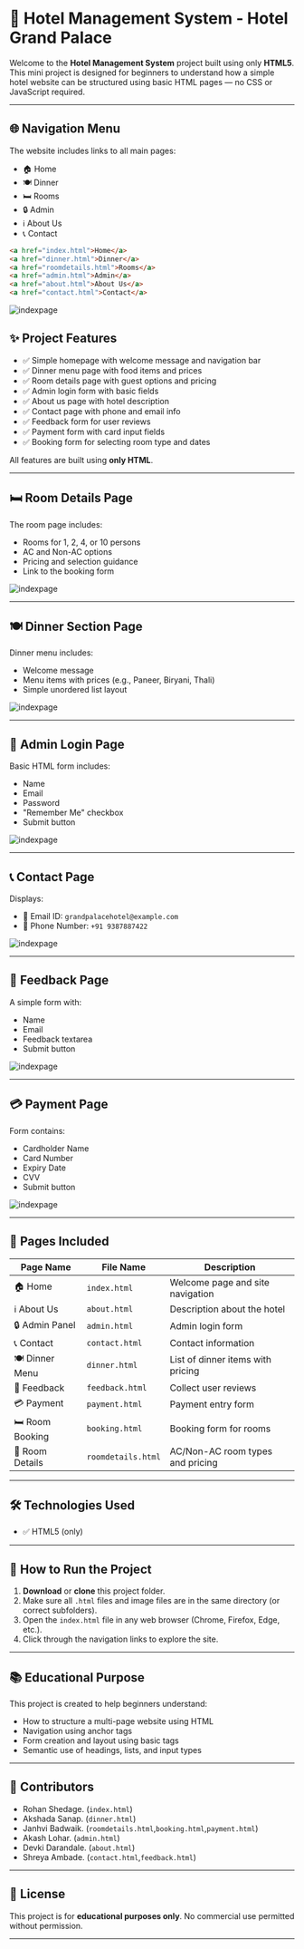 
# 🏨 Hotel Management System - Hotel Grand Palace

Welcome to the **Hotel Management System** project built using only **HTML5**.
This mini project is designed for beginners to understand how a simple hotel website can be structured using basic HTML pages — no CSS or JavaScript required.

---

## 🌐 Navigation Menu

The website includes links to all main pages:
- 🏠 Home
- 🍽️ Dinner
- 🛏️ Rooms
- 🔒 Admin
- ℹ️ About Us
- 📞 Contact

```html
<a href="index.html">Home</a>
<a href="dinner.html">Dinner</a>
<a href="roomdetails.html">Rooms</a>
<a href="admin.html">Admin</a>
<a href="about.html">About Us</a>
<a href="contact.html">Contact</a>
```
![indexpage](/images/index.png)

## ✨ Project Features

- ✅ Simple homepage with welcome message and navigation bar
- ✅ Dinner menu page with food items and prices
- ✅ Room details page with guest options and pricing
- ✅ Admin login form with basic fields
- ✅ About us page with hotel description
- ✅ Contact page with phone and email info
- ✅ Feedback form for user reviews
- ✅ Payment form with card input fields
- ✅ Booking form for selecting room type and dates

All features are built using **only HTML**.

---

## 🛏️ Room Details Page

The room page includes:
- Rooms for 1, 2, 4, or 10 persons
- AC and Non-AC options
- Pricing and selection guidance
- Link to the booking form

![indexpage](/images/Room.png)

---

## 🍽️ Dinner Section Page

Dinner menu includes:
- Welcome message
- Menu items with prices (e.g., Paneer, Biryani, Thali)
- Simple unordered list layout

![indexpage](/images/Dinner.png)

---

## 🔐 Admin Login Page

Basic HTML form includes:
- Name
- Email
- Password
- "Remember Me" checkbox
- Submit button

![indexpage](/images/Admin.png)

---

## 📞 Contact Page

Displays:
- 📧 Email ID: `grandpalacehotel@example.com`
- 📱 Phone Number: `+91 9387887422`

![indexpage](/images/contact.png)

---

## 💬 Feedback Page

A simple form with:
- Name
- Email
- Feedback textarea
- Submit button

![indexpage](/images/Feedback.png)

---

## 💳 Payment Page

Form contains:
- Cardholder Name
- Card Number
- Expiry Date
- CVV
- Submit button

![indexpage](/images/Payment.png)

---

## 📄 Pages Included

| Page Name        | File Name        | Description                                     |
|------------------|------------------|-------------------------------------------------|
| 🏠 Home           | `index.html`      | Welcome page and site navigation                |
| ℹ️ About Us       | `about.html`      | Description about the hotel                     |
| 🔒 Admin Panel   | `admin.html`      | Admin login form                                |
| 📞 Contact        | `contact.html`    | Contact information                             |
| 🍽️ Dinner Menu   | `dinner.html`     | List of dinner items with pricing               |
| 💬 Feedback       | `feedback.html`   | Collect user reviews                            |
| 💳 Payment        | `payment.html`    | Payment entry form                              |
| 🛏️ Room Booking  | `booking.html`    | Booking form for rooms                          |
| 📃 Room Details  | `roomdetails.html`| AC/Non-AC room types and pricing                |

---

## 🛠️ Technologies Used

- ✅ HTML5 (only)

---

## 🚀 How to Run the Project

1. **Download** or **clone** this project folder.
2. Make sure all `.html` files and image files are in the same directory (or correct subfolders).
3. Open the `index.html` file in any web browser (Chrome, Firefox, Edge, etc.).
4. Click through the navigation links to explore the site.

---

## 📚 Educational Purpose

This project is created to help beginners understand:
- How to structure a multi-page website using HTML
- Navigation using anchor tags
- Form creation and layout using basic tags
- Semantic use of headings, lists, and input types

---

## 👥 Contributors

- Rohan Shedage. (`index.html`)
- Akshada Sanap. (`dinner.html`)
- Janhvi Badwaik. (`roomdetails.html`,`booking.html`,`payment.html`)
- Akash Lohar. (`admin.html`)
- Devki Darandale. (`about.html`)
- Shreya Ambade. (`contact.html`,`feedback.html`)

---

## 📄 License

This project is for **educational purposes only**. No commercial use permitted without permission.

---
